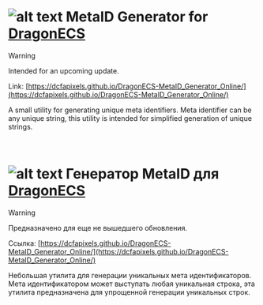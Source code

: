 # ![alt text](https://github.com/user-attachments/assets/30528cb5-f38e-49f0-b23e-d001844ae930) MetaID Generator for [DragonECS](https://github.com/DCFApixels/DragonECS)

>[!WARNING]
>Intended for an upcoming update.

Link: [https://dcfapixels.github.io/DragonECS-MetaID_Generator_Online/](https://dcfapixels.github.io/DragonECS-MetaID_Generator_Online/)

A small utility for generating unique meta identifiers. Meta identifier can be any unique string, this utility is intended for simplified generation of unique strings.

<br>

# ![alt text](https://github.com/user-attachments/assets/7bc29394-46d6-44a3-bace-0a3bae65d755) Генератор MetaID для [DragonECS](https://github.com/DCFApixels/DragonECS)

>[!WARNING]
>Предназначено для еще не вышедшего обновления.

Ссылка: [https://dcfapixels.github.io/DragonECS-MetaID_Generator_Online/](https://dcfapixels.github.io/DragonECS-MetaID_Generator_Online/)

Небольшая утилита для генерации уникальных мета идентификаторов. Мета идентификатором может выступать любая уникальная строка, эта утилита предназначена для упрощенной генерации уникальных строк.
